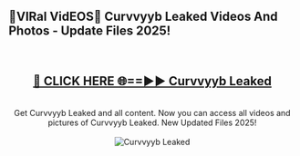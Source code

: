 <h2>🔴VIRal VidEOS🔴 Curvvyyb Leaked Videos And Photos - Update Files 2025!</h2>
<br>
<div align="center">
<h2><a href="https://virallinks.top/odZfE0" rel="nofollow">🔴 CLICK HERE 🌐==►► Curvvyyb Leaked</a></h2>
<br>
Get Curvvyyb Leaked and all content. Now you can access all videos and pictures of Curvvyyb Leaked. New Updated Files 2025!
<br>
<br>
<a href="https://virallinks.top/odZfE0" rel="nofollow" data-target="animated-image.originalLink"><img src="https://i.imgur.com/dJHk4Zq.gif)" alt="Curvvyyb Leaked" style="max-width: 100%; display: inline-block;" data-target="animated-image.originalImage"></a>
</div>
<br>
